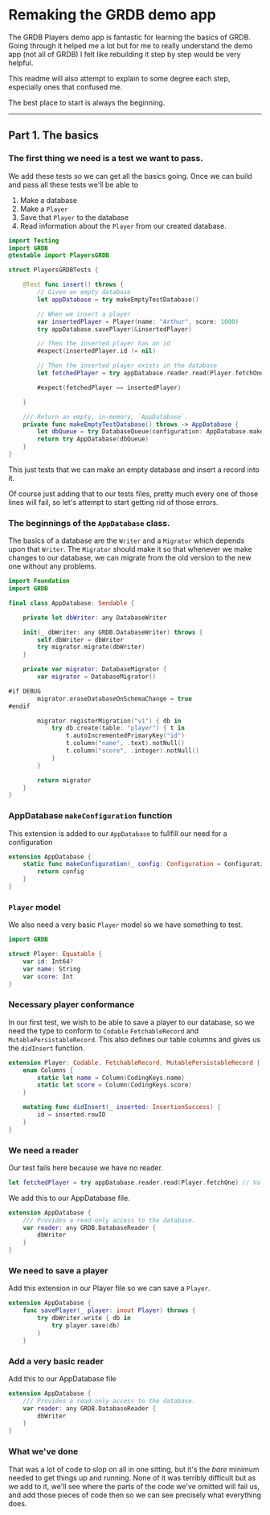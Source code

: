 # Remaking the GRDB demo app

The GRDB Players demo app is fantastic for learning the basics of GRDB.  Going through it helped me a lot but for me to really understand the demo app (not all of GRDB) I felt like rebuilding it step by step would be very helpful.  

This readme will also attempt to explain to some degree each step, especially ones that confused me.

The best place to start is always the beginning.

---

## Part 1.  The basics
### The first thing we need is a test we want to pass.
We add these tests so we can get all the basics going.  Once we can build and pass all these tests we'll be able to

1. Make a database 
2. Make a `Player`
3. Save that `Player` to the database
4. Read information about the `Player` from our created database.

``` swift
import Testing
import GRDB
@testable import PlayersGRDB

struct PlayersGRDBTests {

    @Test func insert() throws {
        // Given an empty database
        let appDatabase = try makeEmptyTestDatabase()

        // When we insert a player
        var insertedPlayer = Player(name: "Arthur", score: 1000)
        try appDatabase.savePlayer(&insertedPlayer)

        // Then the inserted player has an id
        #expect(insertedPlayer.id != nil)

        // Then the inserted player exists in the database
        let fetchedPlayer = try appDatabase.reader.read(Player.fetchOne)

        #expect(fetchedPlayer == insertedPlayer)

    }

    /// Return an empty, in-memory, `AppDatabase`.
    private func makeEmptyTestDatabase() throws -> AppDatabase {
        let dbQueue = try DatabaseQueue(configuration: AppDatabase.makeConfiguration())
        return try AppDatabase(dbQueue)
    }
}
```

This just tests that we can make an empty database and insert a record into it.

Of course just adding that to our tests files, pretty much every one of those lines will fail, so let's attempt to start getting rid of those errors.


### The beginnings of the `AppDatabase` class.
The basics of a database are the `Writer` and a `Migrator` which depends upon that `Writer`.  The `Migrator` should make it so that whenever we make changes to our database, we can migrate from the old version to the new one without any problems.

``` swift
import Foundation
import GRDB

final class AppDatabase: Sendable {

    private let dbWriter: any DatabaseWriter

    init(_ dbWriter: any GRDB.DatabaseWriter) throws {
        self.dbWriter = dbWriter
        try migrator.migrate(dbWriter)
    }

    private var migrator: DatabaseMigrator {
        var migrator = DatabaseMigrator()

#if DEBUG
        migrator.eraseDatabaseOnSchemaChange = true
#endif

        migrator.registerMigration("v1") { db in
            try db.create(table: "player") { t in
                t.autoIncrementedPrimaryKey("id")
                t.column("name", .text).notNull()
                t.column("score", .integer).notNull()
            }
        }

        return migrator
    }
}
```

### AppDatabase `makeConfiguration` function
This extension is added to our `AppDatabase` to fullfill our need for a configuration

``` swift
extension AppDatabase {
    static func makeConfiguration(_ config: Configuration = Configuration()) -> Configuration {
        return config
    }
}
```

###  `Player` model
We also need a very basic `Player` model so we have something to test.

``` swift
import GRDB

struct Player: Equatable {
    var id: Int64?
    var name: String
    var score: Int
}
```

### Necessary player conformance

In our first test, we wish to be able to save a player to our database, so we need the type to conform to `Codable` `FetchableRecord` and `MutablePersistableRecord`.  This also defines our table columns and gives us the `didInsert` function.

``` swift
extension Player: Codable, FetchableRecord, MutablePersistableRecord {
    enum Columns {
        static let name = Column(CodingKeys.name)
        static let score = Column(CodingKeys.score)
    }

    mutating func didInsert(_ inserted: InsertionSuccess) {
        id = inserted.rowID
    }
}
```

### We need a reader
Our test fails here because we have no reader.
``` swift
let fetchedPlayer = try appDatabase.reader.read(Player.fetchOne) // Value of type 'AppDatabase' has no member 'reader'
```

We add this to our AppDatabase file.
``` swift
extension AppDatabase {
    /// Provides a read-only access to the database.
    var reader: any GRDB.DatabaseReader {
        dbWriter
    }
}

```

###  We need to save a player
Add this extension in our Player file so we can save a `Player`.

```swift
extension AppDatabase {
    func savePlayer(_ player: inout Player) throws {
        try dbWriter.write { db in
            try player.save(db)
        }
    }
```
### Add a very basic reader
Add this to our AppDatabase file
``` swift
extension AppDatabase {
    /// Provides a read-only access to the database.
    var reader: any GRDB.DatabaseReader {
        dbWriter
    }
}
```

### What we've done
That was a lot of code to slop on all in one sitting, but it's the _bare_ minimum needed to get things up and running.  None of it was terribly difficult but as we add to it, we'll see where the parts of the code we've omitted will fail us, and add those pieces of code then so we can see precisely what everything does. 
